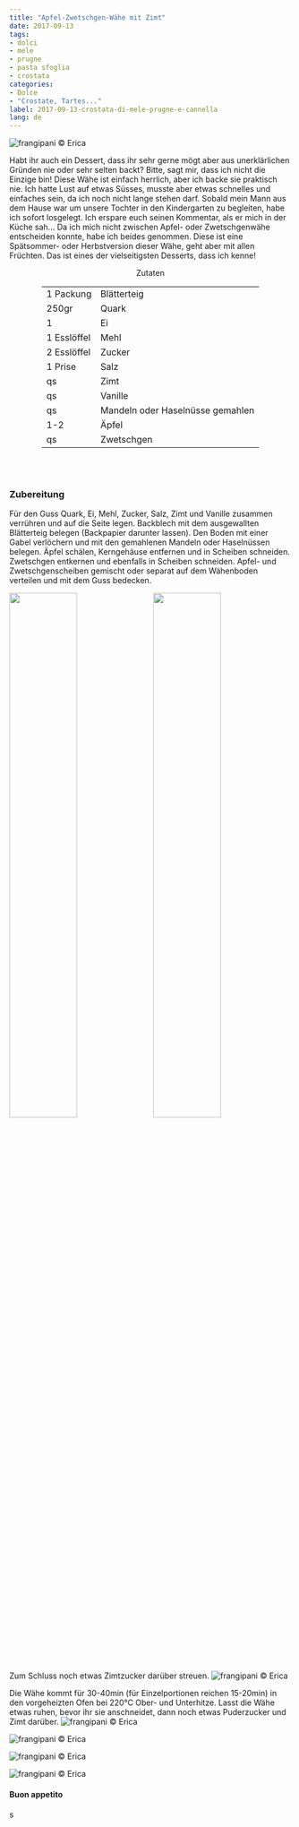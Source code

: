 ```yaml
---
title: "Apfel-Zwetschgen-Wähe mit Zimt"
date: 2017-09-13
tags:
- dolci 
- mele 
- prugne
- pasta sfoglia
- crostata
categories:
- Dolce
- "Crostate, Tartes..." 
label: 2017-09-13-crostata-di-mele-prugne-e-cannella
lang: de 
---
```

![](../2017-09-13-crostata-di-mele-prugne-e-cannella/header.jpg "frangipani © Erica")

Habt ihr auch ein Dessert, dass ihr sehr gerne mögt aber aus unerklärlichen Gründen nie oder sehr selten backt? Bitte, sagt mir, dass ich nicht die Einzige bin! Diese Wähe ist einfach herrlich, aber ich backe sie praktisch nie. Ich hatte Lust auf etwas Süsses, musste aber etwas schnelles und einfaches sein, da ich noch nicht lange stehen darf. Sobald mein Mann aus dem Hause war um unsere Tochter in den Kindergarten zu begleiten, habe ich sofort losgelegt. Ich erspare euch seinen Kommentar, als er mich in der Küche sah... Da ich mich nicht zwischen Apfel- oder Zwetschgenwähe entscheiden konnte, habe ich beides genommen. Diese ist eine Spätsommer- oder Herbstversion dieser Wähe, geht aber mit allen Früchten. Das ist eines der vielseitigsten Desserts, dass ich kenne!

<div id="wrapper" style="text-align: center">
  <div id="yourdiv" style="display: inline-block;">
    <div class="ingredients">
      <div class="ingredients-title">Zutaten</div>
      <table>
        <tbody>
          </tr>
          <tr>
            <td>1 Packung</td>
            <td>Blätterteig</td>
          </tr>
          <tr>
            <td>250gr</td>
            <td>Quark</td>
          </tr>
          <tr>
            <td>1</td>
            <td>Ei</td>
          </tr>
          <tr>
            <td>1 Esslöffel</td>
            <td>Mehl</td>
          </tr>
          <tr>
            <td>2 Esslöffel</td>
            <td>Zucker</td>
          </tr>
          <tr>
            <td>1 Prise</td>
            <td>Salz</td>
          </tr>
          <tr>
            <td>qs</td>
            <td>Zimt</td>
          </tr>
          <tr>
            <td>qs</td>
            <td>Vanille</td>
          </tr>
          <tr>
            <td>qs</td>
            <td>Mandeln oder Haselnüsse gemahlen</td>
           </tr>
          <tr>
            <td>1-2</td>
            <td>Äpfel</td>
          </tr>
          <tr>
            <td>qs</td>
            <td>Zwetschgen</td>
          </tr>
        </tbody>
      </table>
      <br></br>
    </div>
  </div>
</div>


<h3>
  <font color="grey">
    <i class="fa fa-cogs"></i>
  </font> Zubereitung
</h3>

Für den Guss Quark, Ei, Mehl, Zucker, Salz, Zimt und Vanille zusammen verrühren und auf die Seite legen. Backblech mit dem ausgewallten Blätterteig belegen (Backpapier darunter lassen). Den Boden mit einer Gabel verlöchern und mit den gemahlenen Mandeln oder Haselnüssen belegen. Äpfel schälen, Kerngehäuse entfernen und in Scheiben schneiden. Zwetschgen entkernen und ebenfalls in Scheiben schneiden. Apfel- und Zwetschgenscheiben gemischt oder separat auf dem Wähenboden verteilen und mit dem Guss bedecken.
<p>
  <div style="width: 100%; margin-bottom: ">
    <img style="float: left; width: 49%; margin-right: 1%" src="../2017-09-13-crostata-di-mele-prugne-e-cannella/pastellamele.jpg" alt="" title="frangipani © Erica" />
    <img style="float: left; width: 49%; margin-left: 1%" src="../2017-09-13-crostata-di-mele-prugne-e-cannella/pastellaprugne.jpg" alt="" title="frangipani © Erica" />
    <div style="clear: both"></div>
  </div>
</p>

Zum Schluss noch etwas Zimtzucker darüber streuen.
![](../2017-09-13-crostata-di-mele-prugne-e-cannella/teglia.jpg "frangipani © Erica")

Die Wähe kommt für 30-40min (für Einzelportionen reichen 15-20min) in den vorgeheizten Ofen bei 220°C Ober- und Unterhitze. Lasst die Wähe etwas ruhen, bevor ihr sie anschneidet, dann noch etwas Puderzucker und Zimt darüber.
![](../2017-09-13-crostata-di-mele-prugne-e-cannella/risultato1.jpg "frangipani © Erica")

![](../2017-09-13-crostata-di-mele-prugne-e-cannella/risultato2.jpg "frangipani © Erica")

![](../2017-09-13-crostata-di-mele-prugne-e-cannella/risultato3.jpg "frangipani © Erica")

![](../2017-09-13-crostata-di-mele-prugne-e-cannella/risultato4.jpg "frangipani © Erica")

<h4>Buon appetito
  <font color="red">
    <i class="fa fa-smile-o"></i>
  </font>
</h4>s